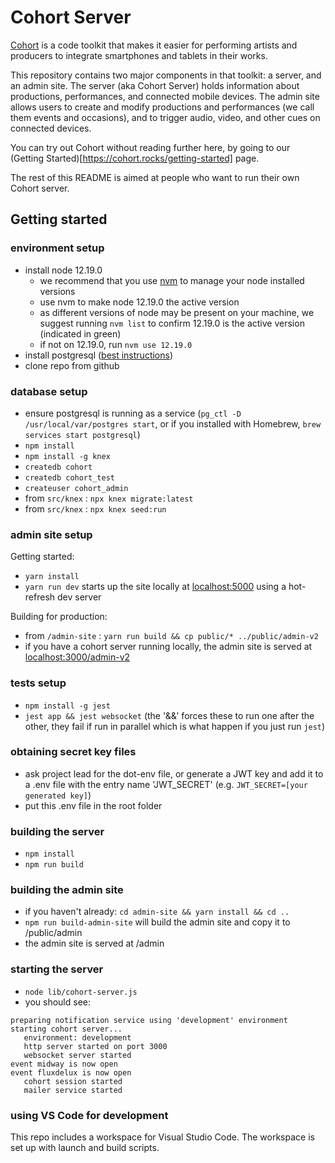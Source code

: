 # Cohort Server
[Cohort](https://cohort.rocks) is a code toolkit that makes it easier for performing artists and producers to integrate smartphones and tablets in their works.

This repository contains two major components in that toolkit: a server, and an admin site. The server (aka Cohort Server) holds information about productions, performances, and connected mobile devices. The admin site allows users to create and modify productions and performances (we call them events and occasions), and to trigger audio, video, and other cues on connected devices.

You can try out Cohort without reading further here, by going to our (Getting Started)[https://cohort.rocks/getting-started] page.

The rest of this README is aimed at people who want to run their own Cohort server. 

## Getting started
### environment setup
- install node 12.19.0
  - we recommend that you use [nvm](https://github.com/nvm-sh/nvm) to manage your node installed versions
  - use nvm to make node 12.19.0 the active version
  - as different versions of node may be present on your machine, we suggest running `nvm list` to confirm 12.19.0 is the active version (indicated in green)
  - if not on 12.19.0, run `nvm use 12.19.0`
- install postgresql ([best instructions](https://gist.github.com/ibraheem4/ce5ccd3e4d7a65589ce84f2a3b7c23a3))
- clone repo from github

### database setup
- ensure postgresql is running as a service (`pg_ctl -D /usr/local/var/postgres start`, or if you installed with Homebrew, `brew services start postgresql`)
- `npm install`
- `npm install -g knex`
- `createdb cohort`
- `createdb cohort_test`
- `createuser cohort_admin`
- from `src/knex` : `npx knex migrate:latest`
- from `src/knex` : `npx knex seed:run`

### admin site setup

Getting started:
- `yarn install`
- `yarn run dev` starts up the site locally at [localhost:5000](http://localhost:5000) using a hot-refresh dev server

Building for production:
- from `/admin-site` : `yarn run build && cp public/* ../public/admin-v2` 
- if you have a cohort server running locally, the admin site is served at [localhost:3000/admin-v2](http://localhost:3000/admin-v2/)

### tests setup
- `npm install -g jest`
- `jest app && jest websocket` (the '&&' forces these to run one after the other, they fail if run in parallel which is what happen if you just run `jest`)

### obtaining secret key files
- ask project lead for the dot-env file, or generate a JWT key and add it to a .env file with the entry name 'JWT_SECRET' (e.g. `JWT_SECRET=[your generated key]`)
- put this .env file in the root folder

### building the server
- `npm install`
- `npm run build`

### building the admin site
- if you haven't already: `cd admin-site && yarn install && cd ..`
- `npm run build-admin-site` will build the admin site and copy it to /public/admin
- the admin site is served at /admin

### starting the server
- `node lib/cohort-server.js`
- you should see:
```
preparing notification service using 'development' environment
starting cohort server...
   environment: development
   http server started on port 3000
   websocket server started
event midway is now open
event fluxdelux is now open
   cohort session started
   mailer service started
```

### using VS Code for development
This repo includes a workspace for Visual Studio Code. The workspace is set up with launch and build scripts.
